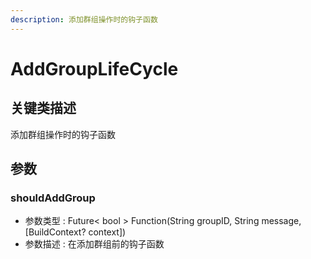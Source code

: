 ```yaml
---
description: 添加群组操作时的钩子函数
---
```


# AddGroupLifeCycle

## 关键类描述

添加群组操作时的钩子函数

## 参数

### shouldAddGroup

* 参数类型 : Future< bool > Function(String groupID, String message, \[BuildContext? context])
* 参数描述 : 在添加群组前的钩子函数
